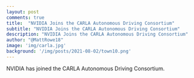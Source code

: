 ```yaml
---
layout: post
comments: true
title:  "NVIDIA Joins the CARLA Autonomous Driving Consortium"
subtitle: "NVIDIA Joins the CARLA Autonomous Driving Consortium"
description: "NVIDIA Joins the CARLA Autonomous Driving Consortium"
author: "@MattRowe18"
image: 'img/carla.jpg'
background: '/img/posts/2021-08-02/town10.png'
---
```


NVIDIA has joined the CARLA Autonomous Driving Consortium. 

